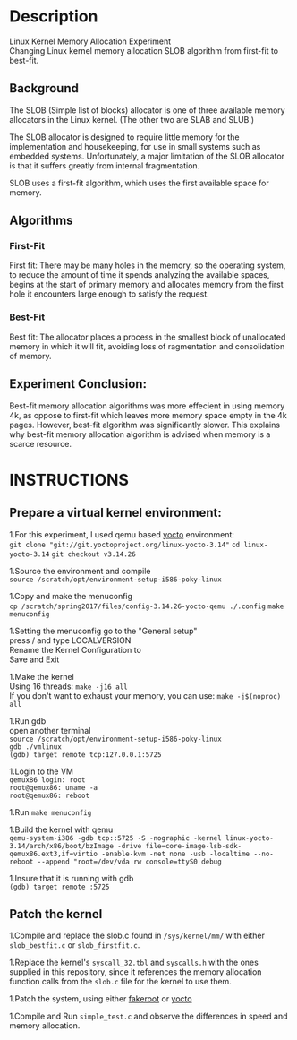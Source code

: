 # Description
Linux Kernel Memory Allocation Experiment<br/>
Changing Linux kernel memory allocation SLOB algorithm from first-fit to best-fit.

## Background 
The SLOB (Simple list of blocks) allocator is one of three available memory allocators in the Linux kernel. (The other two are SLAB and SLUB.)<br/> 

The SLOB allocator is designed to require little memory for the implementation and housekeeping, for use in small systems such as embedded systems. Unfortunately, a major limitation of the SLOB allocator is that it suffers greatly from internal fragmentation.

SLOB uses a first-fit algorithm, which uses the first available space for memory. 

## Algorithms 
### First-Fit
First fit: There may be many holes in the memory, so the operating system, to reduce the amount of time it spends analyzing the available spaces, begins at the start of primary memory and allocates memory from the first hole it encounters large enough to satisfy the request. 
### Best-Fit 
Best fit: The allocator places a process in the smallest block of unallocated memory in which it will fit, avoiding loss of ragmentation and consolidation of memory.

## Experiment Conclusion:
Best-fit memory allocation algorithms was more effecient in using memory 4k, as oppose to first-fit which leaves more memory space empty in the 4k pages. However, best-fit algorithm was significantly slower. This explains why best-fit memory allocation algorithm is advised when memory is a scarce resource. 

# INSTRUCTIONS
## Prepare a virtual kernel environment: 
1.For this experiment, I used qemu based [yocto](https://www.yoctoproject.org/) environment:<br/>
```git clone "git://git.yoctoproject.org/linux-yocto-3.14"```
```cd linux-yocto-3.14```
```git checkout v3.14.26```

1.Source the environment and compile<br/>
```source /scratch/opt/environment-setup-i586-poky-linux```

1.Copy and make the menuconfig <br/>
```cp /scratch/spring2017/files/config-3.14.26-yocto-qemu ./.config```
```make menuconfig```

1.Setting the menuconfig
go to the "General setup"<br/>
press / and type LOCALVERSION<br/>
Rename the Kernel Configuration to <insert-name-here><br/>
Save and Exit

1.Make the kernel<br/>
Using 16 threads: ```make -j16 all``` <br/>
If you don't want to exhaust your memory, you can use: ```make -j$(noproc) all``` 

1.Run gdb<br/>
open another terminal<br/>
```source /scratch/opt/environment-setup-i586-poky-linux```<br/>
```gdb ./vmlinux```<br/>
```(gdb) target remote tcp:127.0.0.1:5725```<br/>

1.Login to the VM<br/>
```qemux86 login: root```<br/>
```root@qemux86: uname -a```<br/>
```root@qemux86: reboot```<br/>

1.Run ```make menuconfig```

1.Build the kernel with qemu<br/>
```qemu-system-i386 -gdb tcp::5725 -S -nographic -kernel linux-yocto-3.14/arch/x86/boot/bzImage -drive file=core-image-lsb-sdk-qemux86.ext3,if=virtio -enable-kvm -net none -usb -localtime --no-reboot --append "root=/dev/vda rw console=ttyS0 debug```

1.Insure that it is running with gdb<br/>
```(gdb) target remote :5725```

## Patch the kernel
1.Compile and replace the slob.c found in ```/sys/kernel/mm/``` with either ```slob_bestfit.c``` or ```slob_firstfit.c```.

1.Replace the kernel's ```syscall_32.tbl``` and ```syscalls.h``` with the ones supplied in this repository, since it references the memory allocation function calls from the ```slob.c``` file for the kernel to use them.

1.Patch the system, using either [fakeroot](https://wiki.debian.org/FakeRoot) or [yocto](https://www.yoctoproject.org/)

1.Compile and Run ```simple_test.c``` and observe the differences in speed and memory allocation.
